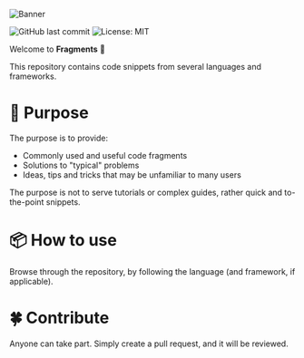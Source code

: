 ![Banner](https://res.cloudinary.com/drfztvfdh/image/upload/v1707419430/fragments/fragments_qfxoxf.jpg)

![GitHub last commit](https://img.shields.io/github/last-commit/markhj/fragments)
![License: MIT](https://img.shields.io/badge/License-MIT-yellow.svg?label=license)

Welcome to **Fragments** 👋

This repository contains code snippets from several languages and frameworks.

# 🔨  Purpose

The purpose is to provide:

-   Commonly used and useful code fragments
-   Solutions to "typical" problems
-   Ideas, tips and tricks that may be unfamiliar to many users

The purpose is not to serve tutorials or complex guides, rather quick and to-the-point snippets.

# 📦 How to use

Browse through the repository, by following the language (and framework, if applicable).

# 🍀 Contribute
Anyone can take part. Simply create a pull request, and it will be reviewed.